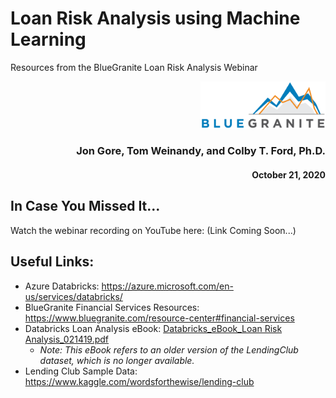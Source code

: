# Loan Risk Analysis using Machine Learning

Resources from the BlueGranite Loan Risk Analysis Webinar

<p align="right"><img src="https://raw.githubusercontent.com/BlueGranite/GenomicsWebinar_Aug2020/master/img/bg_logo.png" width="200px"></p>
<h3 align="right">Jon Gore, Tom Weinandy, and Colby T. Ford, Ph.D.</h3>
<h4 align="right">October 21, 2020</h4>

## In Case You Missed It...
Watch the webinar recording on YouTube here: (Link Coming Soon...)

## Useful Links:
- Azure Databricks: https://azure.microsoft.com/en-us/services/databricks/
- BlueGranite Financial Services Resources: https://www.bluegranite.com/resource-center#financial-services
- Databricks Loan Analysis eBook: [Databricks_eBook_Loan Risk Analysis_021419.pdf](https://pages.databricks.com/rs/094-YMS-629/images/Databricks_eBook_Loan%20Risk%20Analysis_021419.pdf?mkt_tok=eyJpIjoiTkdGbU56STFOak0xTmpJeCIsInQiOiJ1M0VVRTBZS3RjU0Z2NXAzenV4U1FOdFBKTmpyUzhMZkNqMjI3cnJTVWp4ZUJMM0tNQ3M3QWJJZGc1QUpMVTZlSXlPc0hQNDRMMEh1bmZ0UmNzbERia3pyVjVhRVZLM1JKN3kxN2lMWFpmR0FuQkwxUnorS3ZsMUJjRG1QZzJBViJ9)
  - _Note: This eBook refers to an older version of the LendingClub dataset, which is no longer available._
- Lending Club Sample Data: https://www.kaggle.com/wordsforthewise/lending-club
